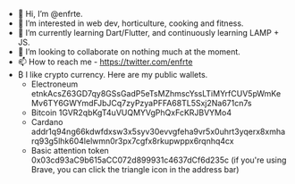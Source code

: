 - 👋 Hi, I’m @enfrte.
- 👀 I’m interested in web dev, horticulture, cooking and fitness.
- 🌱 I’m currently learning Dart/Flutter, and continuously learning LAMP + JS. 
- 💞️ I’m looking to collaborate on nothing much at the moment.
- 📫 How to reach me - https://twitter.com/enfrte 
- ₿ I like crypto currency. Here are my public wallets. 
  - Electroneum etnkAcsZ63GD7qy8GSsGadP5eTsMZhmscYssLTiMYrfCUV5pWmKeMv6TY6GWYmdFJbJCq7zyPzyaPFFA68TL5Sxj2Na671cn7s
  - Bitcoin 1GVR2qbKgT4uVUQMYVgPhQxFcKRJBVYMo4
  - Cardano addr1q94ng66kdwfdxsw3x5syv30evvgfeha9vr5x0uhrt3yqerx8xmharq93g5lhk604lelwmn0r3px7cgfx8rkupwppx6rqnhq4cx
  - Basic attention token 0x03cd93aC9b615aCC072d899931c4637dCf6d235c (if you're using Brave, you can click the triangle icon in the address bar)
<!---
enfrte/enfrte is a ✨ special ✨ repository because its `README.md` (this file) appears on your GitHub profile.
You can click the Preview link to take a look at your changes.
--->

